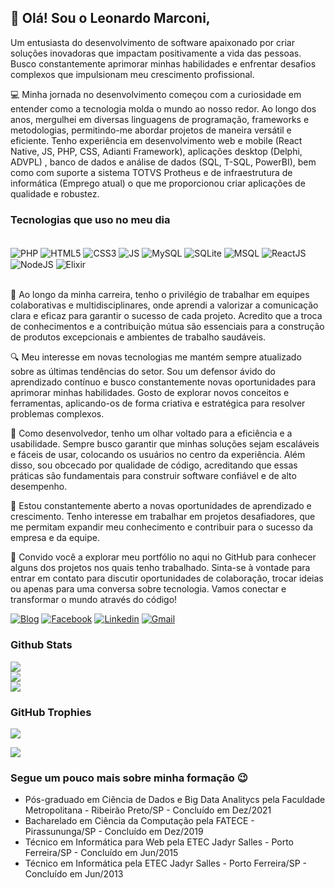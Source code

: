 

## 👋 Olá! Sou o Leonardo Marconi,
Um entusiasta do desenvolvimento de software apaixonado por criar soluções inovadoras que impactam positivamente a vida das pessoas. Busco constantemente aprimorar minhas habilidades e enfrentar desafios complexos que impulsionam meu crescimento profissional.

💻 Minha jornada no desenvolvimento começou com a curiosidade em entender como a tecnologia molda o mundo ao nosso redor. Ao longo dos anos, mergulhei em diversas linguagens de programação, frameworks e metodologias, permitindo-me abordar projetos de maneira versátil e eficiente. Tenho experiência em desenvolvimento web e mobile (React Native, JS, PHP, CSS, Adianti Framework), aplicações desktop (Delphi, ADVPL) , banco de dados e análise de dados (SQL, T-SQL, PowerBI), bem como com suporte a sistema TOTVS Protheus e de infraestrutura de informática (Emprego atual) o que me proporcionou criar aplicações de qualidade e robustez.

### Tecnologias que uso no meu dia

<div style="display: inline-block;"><br>
<img alt="PHP" align="center"src="https://img.shields.io/badge/PHP-777BB4?style=for-the-badge&logo=php&logoColor=white" />
<img alt="HTML5" align="center"src="https://img.shields.io/badge/HTML5-E34F26?style=for-the-badge&logo=html5&logoColor=white" />
<img alt="CSS3" align="center"src="https://img.shields.io/badge/CSS3-1572B6?style=for-the-badge&logo=css3&logoColor=white" />
<img alt="JS" align="center"src="https://img.shields.io/badge/JavaScript-F7DF1E?style=for-the-badge&logo=javascript&logoColor=black" />
<img alt="MySQL" align="center"src="https://img.shields.io/badge/MySQL-00000F?style=for-the-badge&logo=mysql&logoColor=white" />
<img alt="SQLite" align="center"src="https://img.shields.io/badge/SQLite-07405E?style=for-the-badge&logo=sqlite&logoColor=white" />
<img alt="MSQL" align="center"src="https://img.shields.io/badge/Microsoft_SQL_Server-CC2927?style=for-the-badge&logo=microsoft-sql-server&logoColor=white" />
<img alt="ReactJS" align="center"src="https://img.shields.io/badge/React_Native-20232A?style=for-the-badge&logo=react&logoColor=61DAFB" />
<img alt="NodeJS" align="center"src="https://img.shields.io/badge/Node.js-43853D?style=for-the-badge&logo=node.js&logoColor=white" />
<img alt="Elixir" align="center"src="https://img.shields.io/badge/Elixir-4B275F?style=for-the-badge&logo=elixir&logoColor=white" />
</div><br><br>


🚀 Ao longo da minha carreira, tenho o privilégio de trabalhar em equipes colaborativas e multidisciplinares, onde aprendi a valorizar a comunicação clara e eficaz para garantir o sucesso de cada projeto. Acredito que a troca de conhecimentos e a contribuição mútua são essenciais para a construção de produtos excepcionais e ambientes de trabalho saudáveis.

🔍 Meu interesse em novas tecnologias me mantém sempre atualizado sobre as últimas tendências do setor. Sou um defensor ávido do aprendizado contínuo e busco constantemente novas oportunidades para aprimorar minhas habilidades. Gosto de explorar novos conceitos e ferramentas, aplicando-os de forma criativa e estratégica para resolver problemas complexos.

🎯 Como desenvolvedor, tenho um olhar voltado para a eficiência e a usabilidade. Sempre busco garantir que minhas soluções sejam escaláveis e fáceis de usar, colocando os usuários no centro da experiência. Além disso, sou obcecado por qualidade de código, acreditando que essas práticas são fundamentais para construir software confiável e de alto desempenho.

🌱 Estou constantemente aberto a novas oportunidades de aprendizado e crescimento. Tenho interesse em trabalhar em projetos desafiadores, que me permitam expandir meu conhecimento e contribuir para o sucesso da empresa e da equipe. 

💬 Convido você a explorar meu portfólio no aqui no GitHub para conhecer alguns dos projetos nos quais tenho trabalhado. Sinta-se à vontade para entrar em contato para discutir oportunidades de colaboração, trocar ideias ou apenas para uma conversa sobre tecnologia. Vamos conectar e transformar o mundo através do código!

[![Blog](https://img.shields.io/website?label=leonardomarconi.github.io&style=for-the-badge&url=https://leonardomarconi.github.io)](https://leonardomarconi.github.io)
[![Facebook](https://img.shields.io/badge/Facebook-1877F2?style=for-the-badge&logo=facebook&logoColor=white)](https://www.facebook.com/leonardo.marconi.33)
[![Linkedin](https://img.shields.io/badge/LinkedIn-0077B5?style=for-the-badge&logo=linkedin&logoColor=white)](https://www.linkedin.com/in/leonardo-marconi-6a700867/)
[![Gmail](https://img.shields.io/badge/Gmail-D14836?style=for-the-badge&logo=gmail&logoColor=white)](mailto:leonardo.marconi.pf@gmail.com)

### Github Stats

![](https://github-readme-stats.vercel.app/api?username=LeonardoMarconi&theme=dark&hide_border=false&include_all_commits=true&count_private=true)<br/>
![](https://github-readme-streak-stats.herokuapp.com/?user=LeonardoMarconi&theme=dark&hide_border=false)<br/>
![](https://github-readme-stats.vercel.app/api/top-langs/?username=LeonardoMarconi&theme=dark&hide_border=false&include_all_commits=true&count_private=true&layout=compact)


### GitHub Trophies

![](https://github-profile-trophy.vercel.app/?username=LeonardoMarconi&theme=dracula&no-frame=false&no-bg=false&margin-w=4)

[![](https://visitcount.itsvg.in/api?id=LeonardoMarconi&icon=9&color=1)](https://visitcount.itsvg.in)


### Segue um pouco mais sobre minha formação 😉 

- Pós-graduado em Ciência de Dados e Big Data Analitycs pela Faculdade Metropolitana - Ribeirão Preto/SP - Concluído em Dez/2021
- Bacharelado em Ciência da Computação pela FATECE - Pirassununga/SP - Concluído em Dez/2019
- Técnico em Informática para Web pela ETEC Jadyr Salles - Porto Ferreira/SP - Concluído em Jun/2015
- Técnico em Informática pela ETEC Jadyr Salles - Porto Ferreira/SP - Concluído em Jun/2013

